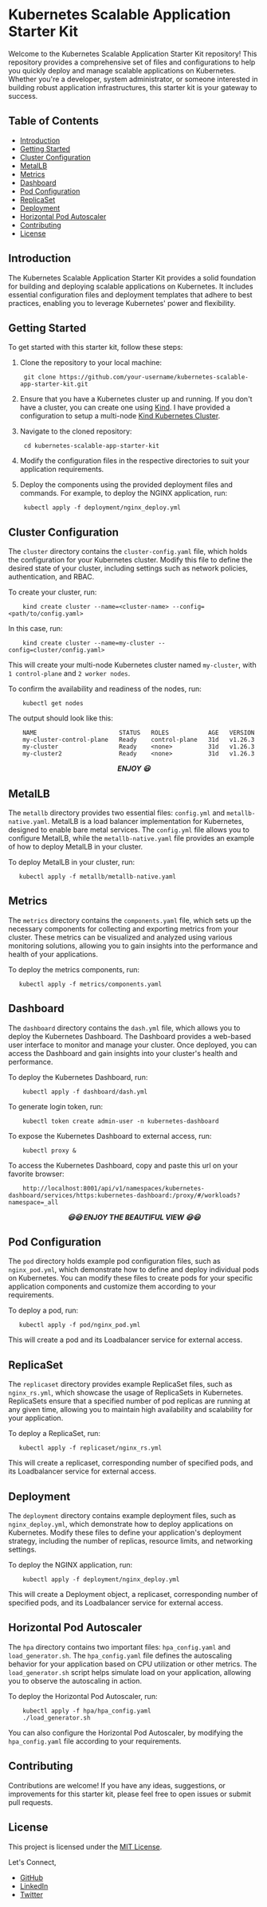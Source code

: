 # Kubernetes Scalable Application Starter Kit

Welcome to the Kubernetes Scalable Application Starter Kit repository! This repository provides a comprehensive set of files and configurations to help you quickly deploy and manage scalable applications on Kubernetes. Whether you're a developer, system administrator, or someone interested in building robust application infrastructures, this starter kit is your gateway to success.

## Table of Contents

- [Introduction](#introduction)
- [Getting Started](#getting-started)
- [Cluster Configuration](#cluster-configuration)
- [MetalLB](#metallb)
- [Metrics](#metrics)
- [Dashboard](#dashboard)
- [Pod Configuration](#pod-configuration)
- [ReplicaSet](#replicaset)
- [Deployment](#deployment)
- [Horizontal Pod Autoscaler](#horizontal-pod-autoscaler)
- [Contributing](#contributing)
- [License](#license)

## Introduction<a name="introduction"></a>

The Kubernetes Scalable Application Starter Kit provides a solid foundation for building and deploying scalable applications on Kubernetes. It includes essential configuration files and deployment templates that adhere to best practices, enabling you to leverage Kubernetes' power and flexibility.

## Getting Started<a name="getting-started"></a>

To get started with this starter kit, follow these steps:

1. Clone the repository to your local machine:
        
        git clone https://github.com/your-username/kubernetes-scalable-app-starter-kit.git


2. Ensure that you have a Kubernetes cluster up and running. If you don't have a cluster, you can create one using [Kind](https://kind.sigs.k8s.io/). I have provided a configuration to setup a multi-node [Kind Kubernetes Cluster](#cluster-configuration).

3. Navigate to the cloned repository:

        cd kubernetes-scalable-app-starter-kit


4. Modify the configuration files in the respective directories to suit your application requirements.

5. Deploy the components using the provided deployment files and commands. For example, to deploy the NGINX application, run:
        
        kubectl apply -f deployment/nginx_deploy.yml


## Cluster Configuration<a name="cluster-configuration"></a>

The `cluster` directory contains the `cluster-config.yaml` file, which holds the configuration for your Kubernetes cluster. Modify this file to define the desired state of your cluster, including settings such as network policies, authentication, and RBAC.

To create your cluster, run:

        kind create cluster --name=<cluster-name> --config=<path/to/config.yaml>

In this case, run:

        kind create cluster --name=my-cluster --config=cluster/config.yaml>

This will create your multi-node Kubernetes cluster named `my-cluster`, with `1 control-plane` and `2 worker nodes`.

To confirm the availability and readiness of the nodes, run:

        kubectl get nodes

The output should look like this:

        NAME                       STATUS   ROLES           AGE   VERSION
        my-cluster-control-plane   Ready    control-plane   31d   v1.26.3
        my-cluster                 Ready    <none>          31d   v1.26.3
        my-cluster2                Ready    <none>          31d   v1.26.3


<p align="center">
  <strong><em style="text-align:center;">ENJOY 😃</em></strong>
  <br>
</p>


## MetalLB<a name="metallb"></a>

The `metallb` directory provides two essential files: `config.yml` and `metallb-native.yaml`. MetalLB is a load balancer implementation for Kubernetes, designed to enable bare metal services. The `config.yml` file allows you to configure MetalLB, while the `metallb-native.yaml` file provides an example of how to deploy MetalLB in your cluster.

To deploy MetalLB in your cluster, run:

       kubectl apply -f metallb/metallb-native.yaml

## Metrics<a name="metrics"></a>

The `metrics` directory contains the `components.yaml` file, which sets up the necessary components for collecting and exporting metrics from your cluster. These metrics can be visualized and analyzed using various monitoring solutions, allowing you to gain insights into the performance and health of your applications.

To deploy the metrics components, run:

       kubectl apply -f metrics/components.yaml

## Dashboard<a name="dashboard"></a>

The `dashboard` directory contains the `dash.yml` file, which allows you to deploy the Kubernetes Dashboard. The Dashboard provides a web-based user interface to monitor and manage your cluster. Once deployed, you can access the Dashboard and gain insights into your cluster's health and performance.

To deploy the Kubernetes Dashboard, run:

        kubectl apply -f dashboard/dash.yml

To generate login token, run:

        kubectl token create admin-user -n kubernetes-dashboard

To expose the Kubernetes Dashboard to external access, run:

        kubectl proxy &

To access the Kubernetes Dashboard, copy and paste this url on your favorite browser:

        http://localhost:8001/api/v1/namespaces/kubernetes-dashboard/services/https:kubernetes-dashboard:/proxy/#/workloads?namespace=_all


<p align="center">
  <strong><em style="text-align:center;">😃😃  ENJOY THE BEAUTIFUL VIEW   😃😃</em></strong>
  <br>
</p>


## Pod Configuration<a name="pod-configuration"></a>

The `pod` directory holds example pod configuration files, such as `nginx_pod.yml`, which demonstrate how to define and deploy individual pods on Kubernetes. You can modify these files to create pods for your specific application components and customize them according to your requirements.

To deploy a pod, run:

       kubectl apply -f pod/nginx_pod.yml

This will create a pod and its Loadbalancer service for external access.

## ReplicaSet<a name="replicaset"></a>

The `replicaset` directory provides example ReplicaSet files, such as `nginx_rs.yml`, which showcase the usage of ReplicaSets in Kubernetes. ReplicaSets ensure that a specified number of pod replicas are running at any given time, allowing you to maintain high availability and scalability for your application.

To deploy a ReplicaSet, run:

       kubectl apply -f replicaset/nginx_rs.yml

This will create a replicaset, corresponding number of specified pods, and its Loadbalancer service for external access.

## Deployment<a name="deployment"></a>

The `deployment` directory contains example deployment files, such as `nginx_deploy.yml`, which demonstrate how to deploy applications on Kubernetes. Modify these files to define your application's deployment strategy, including the number of replicas, resource limits, and networking settings.

To deploy the NGINX application, run:

        kubectl apply -f deployment/nginx_deploy.yml

This will create a Deployment object, a replicaset, corresponding number of specified pods, and its Loadbalancer service for external access.

## Horizontal Pod Autoscaler<a name="horizontal-pod-autoscaler"></a>

The `hpa` directory contains two important files: `hpa_config.yaml` and `load_generator.sh`. The `hpa_config.yaml` file defines the autoscaling behavior for your application based on CPU utilization or other metrics. The `load_generator.sh` script helps simulate load on your application, allowing you to observe the autoscaling in action.

To deploy the Horizontal Pod Autoscaler, run:

        kubectl apply -f hpa/hpa_config.yaml
        ./load_generator.sh


You can also configure the Horizontal Pod Autoscaler, by modifying the `hpa_config.yaml` file according to your requirements.

## Contributing<a name="contributing"></a>

Contributions are welcome! If you have any ideas, suggestions, or improvements for this starter kit, please feel free to open issues or submit pull requests.

## License<a name="license"></a>

This project is licensed under the [MIT License](license).

Let's Connect,
- <a href="https://github.com/ialexeze" target="_blank">GitHub</a>
- <a href="https://linkedin.com/in/alexeze" target="_blank">LinkedIn</a>
- <a href="https://twitter.com/ialexeze" target="_blank">Twitter</a>